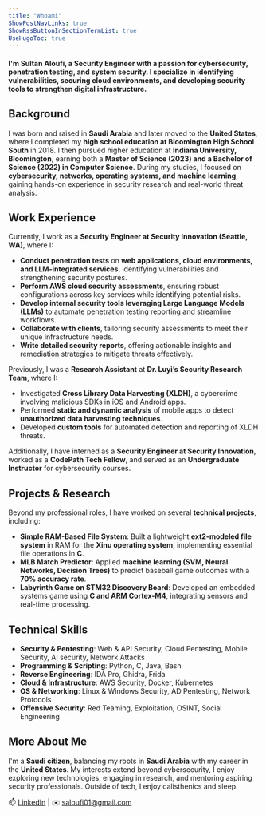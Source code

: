 ```yaml
---
title: "Whoami"
ShowPostNavLinks: true
ShowRssButtonInSectionTermList: true
UseHugoToc: true
---
```


#### I'm Sultan Aloufi, a **Security Engineer** with a passion for cybersecurity, penetration testing, and system security. I specialize in identifying vulnerabilities, securing cloud environments, and developing security tools to strengthen digital infrastructure.

## Background  
I was born and raised in **Saudi Arabia** and later moved to the **United States**, where I completed my **high school education at Bloomington High School South** in 2018. I then pursued higher education at **Indiana University, Bloomington**, earning both a **Master of Science (2023) and a Bachelor of Science (2022) in Computer Science**. During my studies, I focused on **cybersecurity, networks, operating systems, and machine learning**, gaining hands-on experience in security research and real-world threat analysis.

## Work Experience  
Currently, I work as a **Security Engineer at Security Innovation (Seattle, WA)**, where I:  
- **Conduct penetration tests** on **web applications, cloud environments, and LLM-integrated services**, identifying vulnerabilities and strengthening security postures.  
- **Perform AWS cloud security assessments**, ensuring robust configurations across key services while identifying potential risks.  
- **Develop internal security tools leveraging Large Language Models (LLMs)** to automate penetration testing reporting and streamline workflows.  
- **Collaborate with clients**, tailoring security assessments to meet their unique infrastructure needs.  
- **Write detailed security reports**, offering actionable insights and remediation strategies to mitigate threats effectively.  

Previously, I was a **Research Assistant** at **Dr. Luyi’s Security Research Team**, where I:  
- Investigated **Cross Library Data Harvesting (XLDH)**, a cybercrime involving malicious SDKs in iOS and Android apps.  
- Performed **static and dynamic analysis** of mobile apps to detect **unauthorized data harvesting techniques**.  
- Developed **custom tools** for automated detection and reporting of XLDH threats.  

Additionally, I have interned as a **Security Engineer at Security Innovation**, worked as a **CodePath Tech Fellow**, and served as an **Undergraduate Instructor** for cybersecurity courses.

## Projects & Research  
Beyond my professional roles, I have worked on several **technical projects**, including:  
- **Simple RAM-Based File System**: Built a lightweight **ext2-modeled file system** in RAM for the **Xinu operating system**, implementing essential file operations in **C**.  
- **MLB Match Predictor**: Applied **machine learning (SVM, Neural Networks, Decision Trees)** to predict baseball game outcomes with a **70% accuracy rate**.  
- **Labyrinth Game on STM32 Discovery Board**: Developed an embedded systems game using **C and ARM Cortex-M4**, integrating sensors and real-time processing.  

## Technical Skills  

- **Security & Pentesting**: Web & API Security, Cloud Pentesting, Mobile Security, AI security, Network Attacks  
- **Programming & Scripting**: Python, C, Java, Bash  
- **Reverse Engineering**: IDA Pro, Ghidra, Frida
- **Cloud & Infrastructure**: AWS Security, Docker, Kubernetes  
- **OS & Networking**: Linux & Windows Security, AD Pentesting, Network Protocols  
- **Offensive Security**: Red Teaming, Exploitation, OSINT, Social Engineering   
  

## More About Me  
I'm a **Saudi citizen**, balancing my roots in **Saudi Arabia** with my career in the **United States**. My interests extend beyond cybersecurity, I enjoy exploring new technologies, engaging in research, and mentoring aspiring security professionals. Outside of tech, I enjoy calisthenics and sleep.    
  
📫 [LinkedIn](https://www.linkedin.com/in/sultan-aloufi/) | ✉️ saloufi01@gmail.com  
